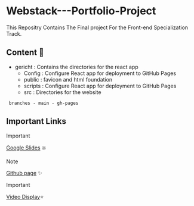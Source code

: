 # Webstack---Portfolio-Project
This Repositry Contains The Final project For the Front-end Specialization Track.

## Content :memo:
* gericht :
    Contains the directories for the react app
    * Config : Configure React app for deployment to GitHub Pages
    * public : favicon and html foundation
    * scripts : Configure React app for deployment to GitHub Pages
    * src : Directories for the website

``` branches - main - gh-pages```

## Important Links
> [!IMPORTANT]
> [Google Slides](https://docs.google.com/presentation/d/1PqukHWLXr45YKha6qtG1bhmxJYPbbuJHyKmW77xStxw/edit#slide=id.g25f6af9dd6_0_0) :sparkle:

>[!NOTE]
> [Github page](https://muffinz1.github.io/Webstack---Portfolio-Project/) :sparkles:

>[!IMPORTANT]
>[Video Display](https://youtu.be/Aq6JpJW1gIs):star: